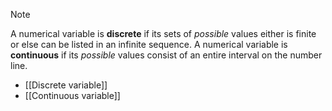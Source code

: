 >[!note] 
>A numerical variable is **discrete** if its sets of *possible* values either is finite or else can be listed in an infinite sequence.
>A numerical variable is **continuous** if its *possible* values consist of an entire interval on the number line.

- [[Discrete variable]]
- [[Continuous variable]]